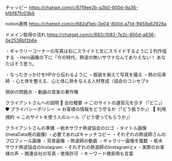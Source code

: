 チャッピー
https://chatgpt.com/c/67f9ee2b-a2b0-800d-9a36-bfbf87fc03b6

notion連携
https://chatgpt.com/c/682af1eb-3e04-800d-a71d-1f459a62928a

ドメイン取得の流れ
https://chatgpt.com/c/682c1082-7e2c-800d-a836-0e2538bf2b6e


・ギャラリーコーナーの写真は右にスライドと左にスライドするように２列作成する
・Hero画像の下に「今の時代、熱波の無いサウナなんてありえない！ あなたはそう思う。

・なったきっかけをHPから伝わるように
・服装を揃えて写真を撮る
・熱の伝導師
・心と体を整える、心と体に熱を与える人材育成（協会のコンセプト


現状の問題点
・動画の音楽の著作権

クライアントさんへの説明
🧭 会社概要             → このサイトの運営元を示す（「どこ」）
🛡 プライバシーポリシー → お客様の情報をどう守るか（「どう扱うか」）
📜 利用規約             → このサイトを使う人のルール（「どう使ってもらうか」）

クライアントさんの準備
・栃木サウナ熱波協会のロゴ
・タイトル画像(metaData用の画像)
・必要であればキャッチコピー
・それぞれの熱波師さんのプロフィール画像
・背景画像
・熱波師の動画
・ギャラリー画像を複数
・栃木サウナ熱波協会のInstagram
・それぞれの熱波師のInstagramとx
・実際のお客様の声
・関連会社の写真・使用許可
・キーワード検索用も言葉


